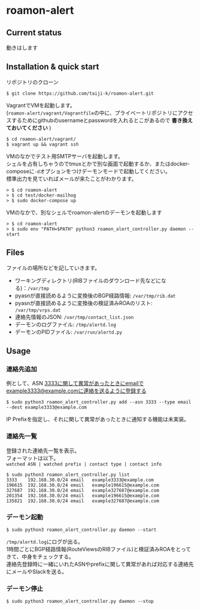 # roamon-alert
## Current status
動きはします  

## Installation & quick start
リポジトリのクローン
```shell
$ git clone https://github.com/taiji-k/roamon-alert.git
```

VagrantでVMを起動します。  
(`roamon-alert/vagrant/Vagrantfile`の中に、プライベートリポジトリにアクセスするためにgithubのusernameとpasswordを入れるとこがあるので **書き換えておいてください** )
```shell
$ cd roamon-alert/vagrant/
$ vagrant up && vagrant ssh
```

VMのなかでテスト用SMTPサーバを起動します。  
シェルを占有しちゃうのでtmuxとかで別な画面で起動するか、またはdocker-composeに`-d`オプションをつけデーモンモードで起動してください。  
標準出力を見ていればメールが来たことがわかります。
```shell
> $ cd roamon-alert
> $ cd test/docker-mailhog
> $ sudo docker-compose up
```

VMのなかで、別なシェルでroamon-alertのデーモンを起動します  
```shell
> $ cd roamon-alert
> $ sudo env "PATH=$PATH" python3 roamon_alert_controller.py daemon --start
```

## Files
ファイルの場所などを記していきます。

 * ワーキングディレクトリ(RIBファイルのダウンロード先などになる)：`/var/tmp`
 * pyasnが直接読めるように変換後のBGP経路情報: `/var/tmp/rib.dat`
 * pyasnが直接読めるように変換後の検証済みROAのリスト: `/var/tmp/vrps.dat`
 * 連絡先情報のJSON: `/var/tmp/contact_list.json`
 * デーモンのログファイル: `/tmp/alertd.log`
 * デーモンのPIDファイル: `/var/run/alertd.py`
 
## Usage

### 連絡先追加
例として、ASN 3333に関して異常があったときにemailでexample3333@example.comに連絡を送るように登録する
```
$ sudo python3 roamon_alert_controller.py add --asn 3333 --type email --dest example3333@example.com
```

IP Prefixを指定し、それに関して異常があったときに通知する機能は未実装。

### 連絡先一覧
登録された連絡先一覧を表示。  
フォーマットは以下。  
`watched ASN | watched prefix | contact type | contact info`

```
$ sudo python3 roamon_alert_controller.py list
3333    192.168.30.0/24 email   example3333@example.com
196615  192.168.30.0/24 email   example196615@example.com       
327687  192.168.30.0/24 email   example327687@example.com       
201354  192.168.30.0/24 email   example196615@example.com       
135821  192.168.30.0/24 email   example327687@example.com   
```

### デーモン起動
```
$ sudo python3 roamon_alert_controller.py daemon --start 
```

`/tmp/alertd.log`にログが出る。  
1時間ごとにBGP経路情報(RouteViewsのRIBファイル)と検証済みROAをとってきて、中身をチェックする。  
連絡先登録時に一緒にいれたASNやprefixに関して異常があれば対応する連絡先にメールやSlackを送る。  
 


### デーモン停止
```
$ sudo python3 roamon_alert_controller.py daemon --stop
```

